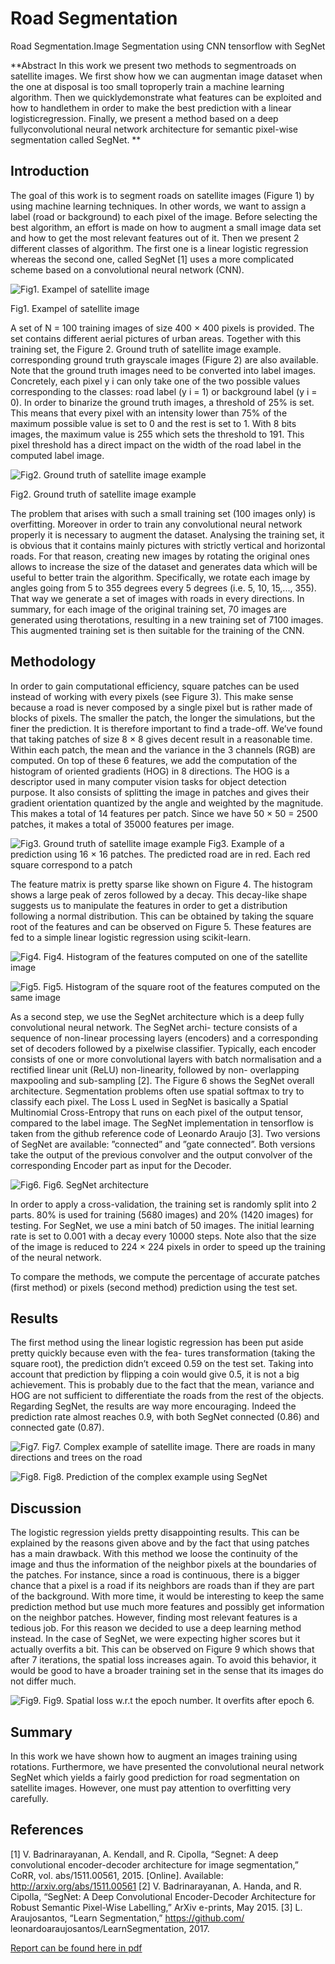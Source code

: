# Road Segmentation 
 Road Segmentation.Image Segmentation using CNN tensorflow with SegNet
 
 **Abstract In  this  work  we  present  two  methods  to  segmentroads  on  satellite  images.  We  first  show  how  we  can  augmentan  image  dataset  when  the  one  at  disposal  is  too  small  toproperly train a machine learning algorithm. Then we quicklydemonstrate what features can be exploited and how to handlethem in order to make the best prediction with a linear logisticregression. Finally, we present a method based on a deep fullyconvolutional  neural  network  architecture  for  semantic  pixel-wise  segmentation  called  SegNet.
 **
 
 ## Introduction
 The goal of this work is to segment roads on satellite images (Figure 1) by using machine learning techniques.
In other words, we want to assign a label (road or background) to each pixel of the image. Before selecting
the best algorithm, an effort is made on how to augment
a small image data set and how to get the most relevant
features out of it. Then we present 2 different classes
of algorithm. The first one is a linear logistic regression
whereas the second one, called SegNet [1] uses a more
complicated scheme based on a convolutional neural
network (CNN).

![Fig1. Exampel of satellite image ](projectRoadSegmentation/report/pics/satImage.png)

Fig1. Exampel of satellite image 

A set of N = 100 training images of size 400 × 400
pixels is provided. The set contains different aerial
pictures of urban areas. Together with this training set, the
Figure 2.
Ground truth of satellite image example.
corresponding ground truth grayscale images (Figure 2) are
also available. Note that the ground truth images need to
be converted into label images. Concretely, each pixel y i
can only take one of the two possible values corresponding
to the classes: road label (y i = 1) or background label
(y i = 0). In order to binarize the ground truth images, a
threshold of 25% is set. This means that every pixel with
an intensity lower than 75% of the maximum possible value
is set to 0 and the rest is set to 1. With 8 bits images, the
maximum value is 255 which sets the threshold to 191.
This pixel threshold has a direct impact on the width of the
road label in the computed label image.
 
 ![Fig2. Ground truth of satellite image example ](projectRoadSegmentation/report/pics/satImage_gt.png)
 
 Fig2. Ground truth of satellite image example 
 
 The problem that arises with such a small training set
(100 images only) is overfitting. Moreover in order to train
any convolutional neural network properly it is necessary
to augment the dataset. Analysing the training set, it is
obvious that it contains mainly pictures with strictly vertical
and horizontal roads. For that reason, creating new images
by rotating the original ones allows to increase the size of
the dataset and generates data which will be useful to better
train the algorithm. Specifically, we rotate each image by
angles going from 5 to 355 degrees every 5 degrees (i.e. 5,
10, 15,..., 355). That way we generate a set of images with
roads in every directions. In summary, for each image of
the original training set, 70 images are generated using therotations, resulting in a new training set of 7100 images.
This augmented training set is then suitable for the training
of the CNN.

## Methodology

In order to gain computational efficiency, square patches
can be used instead of working with every pixels (see Figure
3). This make sense because a road is never composed by
a single pixel but is rather made of blocks of pixels. The
smaller the patch, the longer the simulations, but the finer
the prediction. It is therefore important to find a trade-off.
We’ve found that taking patches of size 8 × 8 gives decent
result in a reasonable time. Within each patch, the mean and
the variance in the 3 channels (RGB) are computed. On top
of these 6 features, we add the computation of the histogram
of oriented gradients (HOG) in 8 directions. The HOG is a
descriptor used in many computer vision tasks for object
detection purpose. It also consists of splitting the image in
patches and gives their gradient orientation quantized by the
angle and weighted by the magnitude. This makes a total
of 14 features per patch. Since we have 50 × 50 = 2500
patches, it makes a total of 35000 features per image.

![Fig3. Ground truth of satellite image example ](projectRoadSegmentation/report/pics/prediction_patch.png) 
Fig3. Example of a prediction using 16 × 16 patches. The predicted
road are in red. Each red square correspond to a patch

The feature matrix is pretty sparse like shown on Figure
4. The histogram shows a large peak of zeros followed by a
decay. This decay-like shape suggests us to manipulate the
features in order to get a distribution following a normal
distribution. This can be obtained by taking the square root
of the features and can be observed on Figure 5. These
features are fed to a simple linear logistic regression using
scikit-learn.


![Fig4. ](projectRoadSegmentation/report/pics/hist_feats.png) 
Fig4. Histogram of the features computed on one of the satellite image

![Fig5. ](projectRoadSegmentation/report/pics/hist_sqrt_feats.png) 
Fig5. Histogram of the square root of the features computed on the
same image

As a second step, we use the SegNet architecture which is
a deep fully convolutional neural network. The SegNet archi-
tecture consists of a sequence of non-linear processing layers
(encoders) and a corresponding set of decoders followed by
a pixelwise classifier. Typically, each encoder consists of one
or more convolutional layers with batch normalisation and a
rectified linear unit (ReLU) non-linearity, followed by non-
overlapping maxpooling and sub-sampling [2]. The Figure
6 shows the SegNet overall architecture.
Segmentation problems often use spatial softmax to try to
classify each pixel. The Loss L used in SegNet is basically
a Spatial Multinomial Cross-Entropy that runs on each pixel
of the output tensor, compared to the label image.
The SegNet implementation in tensorflow is taken from
the github reference code of Leonardo Araujo [3]. Two
versions of SegNet are available: ”connected” and ”gate
connected”. Both versions take the output of the previous
convolver and the output convolver of the corresponding
Encoder part as input for the Decoder.

![Fig6. ](projectRoadSegmentation/report/pics/segnet.png) 
Fig6. SegNet architecture

In order to apply a cross-validation, the training set is randomly split into 2 parts. 80% is used for training (5680
images) and 20% (1420 images) for testing. For SegNet,
we use a mini batch of 50 images. The initial learning
rate is set to 0.001 with a decay every 10000 steps. Note
also that the size of the image is reduced to 224 × 224
pixels in order to speed up the training of the neural network.

To compare the methods, we compute the percentage of
accurate patches (first method) or pixels (second method)
prediction using the test set.

## Results
The first method using the linear logistic regression has
been put aside pretty quickly because even with the fea-
tures transformation (taking the square root), the prediction
didn’t exceed 0.59 on the test set. Taking into account that
prediction by flipping a coin would give 0.5, it is not a big
achievement. This is probably due to the fact that the mean,
variance and HOG are not sufficient to differentiate the roads
from the rest of the objects.
Regarding SegNet, the results are way more encouraging.
Indeed the prediction rate almost reaches 0.9, with both
SegNet connected (0.86) and connected gate (0.87).


![Fig7. ](projectRoadSegmentation/report/pics/pred.png) 
Fig7. Complex example of satellite image. There are roads in many
directions and trees on the road


![Fig8. ](projectRoadSegmentation/report/pics/pred_label.png) 
Fig8. Prediction of the complex example using SegNet

## Discussion
The logistic regression yields pretty disappointing results.
This can be explained by the reasons given above and by
the fact that using patches has a main drawback. With this
method we loose the continuity of the image and thus the
information of the neighbor pixels at the boundaries of the
patches. For instance, since a road is continuous, there is a
bigger chance that a pixel is a road if its neighbors are roads
than if they are part of the background. With more time, it
would be interesting to keep the same prediction method but
use much more features and possibly get information on the
neighbor patches. However, finding most relevant features
is a tedious job. For this reason we decided to use a deep
learning method instead.
In the case of SegNet, we were expecting higher scores but
it actually overfits a bit. This can be observed on Figure 9
which shows that after 7 iterations, the spatial loss increases
again. To avoid this behavior, it would be good to have a
broader training set in the sense that its images do not differ
much.

![Fig9. ](projectRoadSegmentation/report/pics/overfitting.png) 
Fig9. Spatial loss w.r.t the epoch number. It overfits after epoch 6.

## Summary
In this work we have shown how to augment an images
training using rotations. Furthermore, we have presented
the convolutional neural network SegNet which yields a
fairly good prediction for road segmentation on satellite images. However, one must pay attention to overfitting very
carefully.

## References

[1] V. Badrinarayanan, A. Kendall, and R. Cipolla, “Segnet: A
deep convolutional encoder-decoder architecture for image
segmentation,” CoRR, vol. abs/1511.00561, 2015. [Online].
Available: http://arxiv.org/abs/1511.00561
[2] V. Badrinarayanan, A. Handa, and R. Cipolla, “SegNet: A
Deep Convolutional Encoder-Decoder Architecture for Robust
Semantic Pixel-Wise Labelling,” ArXiv e-prints, May 2015.
[3] L. Araujosantos, “Learn Segmentation,” https://github.com/
leonardoaraujosantos/LearnSegmentation, 2017.


 
 [Report can be found here in pdf](projectRoadSegmentation/bazinga-submission.pdf)
